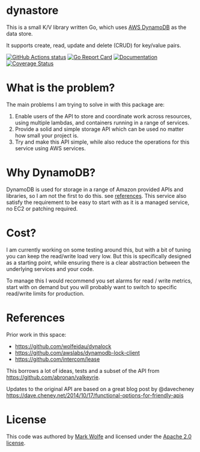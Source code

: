 # dynastore 

This is a small K/V library written Go, which uses [AWS DynamoDB](https://aws.amazon.com/dynamodb/) as the data store.

It supports create, read, update and delete (CRUD) for key/value pairs.

[![GitHub Actions status](https://github.com/wolfeidau/dynastore/workflows/Go/badge.svg?branch=master)](https://github.com/wolfeidau/dynastore/actions?query=workflow%3AGo)
[![Go Report Card](https://goreportcard.com/badge/github.com/wolfeidau/dynastore)](https://goreportcard.com/report/github.com/wolfeidau/dynastore)
[![Documentation](https://godoc.org/github.com/wolfeidau/dynastore?status.svg)](https://godoc.org/github.com/wolfeidau/dynastore) [![Coverage Status](https://coveralls.io/repos/github/wolfeidau/dynastore/badge.svg?branch=master)](https://coveralls.io/github/wolfeidau/dynastore?branch=master)

# What is the problem?

The main problems I am trying to solve in with this package are:

1. Enable users of the API to store and coordinate work across resources, using multiple lambdas, and containers running in a range of services.
2. Provide a solid and simple storage API which can be used no matter how small your project is.
4. Try and make this API simple, while also reduce the operations for this service using AWS services.

# Why DynamoDB?

DynamoDB is used for storage in a range of Amazon provided APIs and libraries, so I am not the first to do this. see [references](#references). This service also satisfy the requirement to be easy to start with as it is a managed service, no EC2 or patching required.

# Cost?

I am currently working on some testing around this, but with a bit of tuning you can keep the read/write load very low. But this is specifically designed as a starting point, while ensuring there is a clear abstraction between the underlying services and your code. 

To manage this I would recommend you set alarms for read / write metrics, start with on demand but you will probably want to switch to specific read/write limits for production.

# References

Prior work in this space:

* https://github.com/wolfeidau/dynalock
* https://github.com/awslabs/dynamodb-lock-client
* https://github.com/intercom/lease

This borrows a lot of ideas, tests and a subset of the API from https://github.com/abronan/valkeyrie.

Updates to the original API are based on a great blog post by @davecheney https://dave.cheney.net/2014/10/17/functional-options-for-friendly-apis

# License

This code was authored by [Mark Wolfe](https://github.com/wolfeidau) and licensed under the [Apache 2.0 license](http://www.apache.org/licenses/LICENSE-2.0).